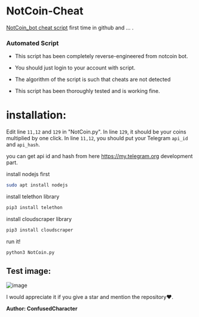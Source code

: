 # NotCoin-Cheat
[NotCoin_bot cheat script](https://t.me/notcoin_bot) first time in github and ... .

### Automated Script

* This script has been completely reverse-engineered from notcoin bot.

* You should just login to your account with script.

* The algorithm of the script is such that cheats are not detected

* This script has been thoroughly tested and is working fine.
  
# installation:

Edit line `11,12` and `129` in "NotCoin.py". In line `129`, it should be your coins multiplied by one click. In line `11,12`, you should put your Telegram `api_id` and `api_hash`.

you can get api id and hash from here <https://my.telegram.org> development part.

install nodejs first
```bash
sudo apt install nodejs
```
install telethon library

```bash
pip3 install telethon
```

install cloudscraper library

```bash
pip3 install cloudscraper
```

run it!

```bash
python3 NotCoin.py
```

## Test image:

![image](https://raw.githubusercontent.com/ConfusedCharacter/NotCoin-Cheat/main/test-image.png)

I would appreciate it if you give a star and mention the repository❤️.

**Author: ConfusedCharacter**
